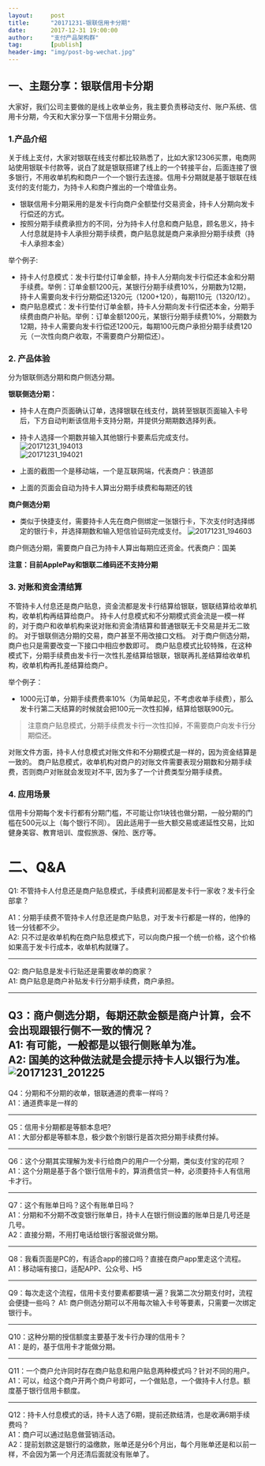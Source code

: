 ```yaml
---                           
layout:     post                                                
title:      "20171231-银联信用卡分期"                                                                               
date:       2017-12-31 19:00:00                                                                               
author:     "支付产品架构群"                                          
tag:		[publish]                                    
header-img: "img/post-bg-wechat.jpg"                                         
---
```


## 一、主题分享：银联信用卡分期
 大家好，我们公司主要做的是线上收单业务，我主要负责移动支付、账户系统、信用卡分期，今天和大家分享一下信用卡分期业务。 

### 1.产品介绍
 关于线上支付，大家对银联在线支付都比较熟悉了，比如大家12306买票，电商网站使用银联卡付款等，说白了就是银联搭建了线上的一个转接平台，后面连接了很多银行，不用收单机构和商户一个一个银行去连接。信用卡分期就是基于银联在线支付的支付能力，为持卡人和商户推出的一个增值业务。

- 银联信用卡分期采用的是发卡行向商户全额垫付交易资金，持卡人分期向发卡行偿还的方式。
- 按照分期手续费承担方的不同，分为持卡人付息和商户贴息，顾名思义，持卡人付息就是持卡人承担分期手续费，商户贴息就是商户来承担分期手续费（持卡人承担本金）

举个例子: 
-  持卡人付息模式：发卡行垫付订单金额，持卡人分期向发卡行偿还本金和分期手续费。举例：订单金额1200元，某银行分期手续费10%，分期数为12期，持卡人需要向发卡行分期偿还1320元（1200+120），每期110元（1320/12）。
-  商户贴息模式：发卡行垫付订单金额，持卡人分期向发卡行偿还本金，分期手续费由商户补贴。举例：订单金额1200元，某银行分期手续费10%，分期数为12期，持卡人需要向发卡行偿还1200元，每期100元商户承担分期手续费120元（一次性向商户收取，不需要商户分期偿还）。

### 2. 产品体验

分为银联侧选分期和商户侧选分期。

**银联侧选分期：**  
- 持卡人在商户页面确认订单，选择银联在线支付，跳转至银联页面输入卡号后，下方自动判断该信用卡支持分期，并提供分期期数选择列表。  
- 持卡人选择一个期数并输入其他银行卡要素后完成支付。  
![20171231_194013](http://static.cocolian.cn/img/2017/20171231_194013.png)  
![20171231_194021](http://static.cocolian.cn/img/2017/20171231_194021.png)   

- 上面的截图一个是移动端，一个是互联网端，代表商户：铁道部
- 上面的页面会自动为持卡人算出分期手续费和每期还的钱

**商户侧选分期**
- 类似于快捷支付，需要持卡人先在商户侧绑定一张银行卡，下次支付时选择绑定的银行卡，并选择期数和输入短信验证码完成支付。
![20171231_194603](http://static.cocolian.cn/img/2017/20171231_194603.png)  

商户侧选分期，需要商户自己为持卡人算出每期应还资金。代表商户：国美

**注意：目前ApplePay和银联二维码还不支持分期**

### 3. 对账和资金清结算  

不管持卡人付息还是商户贴息，资金流都是发卡行结算给银联，银联结算给收单机构，收单机构再结算给商户。 
持卡人付息模式和不分期模式资金流是一模一样的，对于商户和收单机构来说对账和资金清结算和普通银联无卡交易是并无二致的。
对于银联侧选分期的交易，商户甚至不用改接口文档。
对于商户侧选分期，商户也只是需要改变一下接口中相应参数即可。
商户贴息模式比较特殊，在这种模式下，分期手续费由发卡行一次性扎差结算给银联，银联再扎差结算给收单机构，收单机构再扎差结算给商户。

举个例子： 
- 1000元订单，分期手续费费率10%（为简单起见，不考虑收单手续费），那么发卡行第二天结算的时候就会把100元一次性扣掉，结算给银联900元。
>  注意商户贴息模式，分期手续费发卡行一次性扣掉，不需要商户向发卡行分期偿还。

对账文件方面，持卡人付息模式对账文件和不分期模式是一样的，因为资金结算是一致的。 
商户贴息模式，收单机构对商户的对账文件需要表现分期数和分期手续费，否则商户对账就会发现对不平, 因为多了一个计费类型分期手续费。  

### 4. 应用场景

信用卡分期每个发卡行都有分期门槛，不可能让你1块钱也做分期，一般分期的门槛在500元以上（每个银行不同）。 
因此适用于一些大额交易或递延性交易，比如健身美容、教育培训、度假旅游、保险、医疗等。

# 二、Q&A

Q1: 不管持卡人付息还是商户贴息模式，手续费利润都是发卡行一家收？发卡行全部拿？  

A1：分期手续费不管持卡人付息还是商户贴息，对于发卡行都是一样的，他挣的钱一分钱都不少。  
A2: 只不过是收单机构在商户贴息模式下，可以向商户报一个统一价格，这个价格如果高于发卡行成本，收单机构就赚了。  

---

Q2: 商户贴息是发卡行贴还是需要收单的商家？   
A1: 商户贴息是商户补贴发卡行分期手续费，商户承担。  

---

Q3：商户侧选分期，每期还款金额是商户计算，会不会出现跟银行侧不一致的情况？  
A1: 有可能，一般都是以银行侧账单为准。  
A2: 国美的这种做法就是会提示持卡人以银行为准。  
 ![20171231_201225](http://static.cocolian.cn/img/2017/20171231_201225.png)
---

Q4：分期和不分期的收单，银联通道的费率一样吗？  
A1：通道费率是一样的  

---
Q5：信用卡分期都是等额本息吧?  
A1：大部分都是等额本息，极少数个别银行是首次把分期手续费付掉。  

---
Q6：这个分期其实理解为发卡行给商户的用户一个分期，类似支付宝的花呗？  
A1：这个分期是基于各个银行信用卡的，算消费信贷一种，必须要持卡人有信用卡才行。  

---
Q7：这个有账单日吗？这个有账单日吗？  
A1：分期和不分期不改变银行账单日，持卡人在银行侧设置的账单日是几号还是几号。  
A2：直接分期，不用打电话给银行客服说做分期。  

---
Q8：我看页面是PC的，有适合app的接口吗？直接在商户app里走这个流程。 
A1：移动端有接口，适配APP、公众号、H5 

---  
Q9：每次走这个流程，信用卡支付要素都要填一遍？我第二次分期支付时，流程会便捷一些吗？ 
A1: 商户侧选分期可以不用每次输入卡号等要素，只需要一次绑定银行卡。

---
Q10：这种分期的授信额度主要基于发卡行办理的信用卡？  
A1：是的，基于信用卡才能做分期。  

---
Q11：一个商户允许同时存在商户贴息和用户贴息两种模式吗？针对不同的用户。  
A1：可以，给这个商户开两个商户号即可，一个做贴息，一个做持卡人付息。额度基于银行信用卡额度。  

---
Q12：持卡人付息模式的话，持卡人选了6期，提前还款结清，也是收满6期手续费吗？  
A1：商户可以通过贴息做营销活动。  
A2：提前划款这是银行的溢缴款，账单还是分6个月出，每个月账单还是和以前一样，不会因为第一个月还清后面就没有账单了。  

